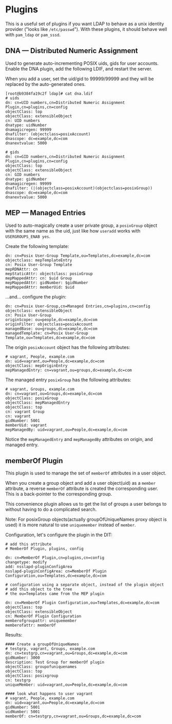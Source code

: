 # Plugins

This is a useful set of plugins if you want LDAP to
behave as a unix identity provider ("looks like `/etc/passwd`").
With these plugins, it should behave well with `pam_ldap` or `pam_sssd`.

## DNA — Distributed Numeric Assignment

Used to generate auto-incrementing POSIX uids, gids for user accounts.
Enable the DNA plugin, add the following LDIF, and restart the server.

When you add a user, set the uid/gid to 99999/99999 and they will be replaced
by the auto-generated ones.

```
[root@b9384fa19c2f ldap]# cat dna.ldif
# uids
dn: cn=UID numbers,cn=Distributed Numeric Assignment Plugin,cn=plugins,cn=config
objectClass: top
objectClass: extensibleObject
cn: UID numbers
dnatype: uidNumber
dnamagicregen: 99999
dnafilter: (objectclass=posixAccount)
dnascope: dc=example,dc=com
dnanextvalue: 5000

# gids
dn: cn=GID numbers,cn=Distributed Numeric Assignment Plugin,cn=plugins,cn=config
objectClass: top
objectClass: extensibleObject
cn: GID numbers
dnatype: gidNumber
dnamagicregen: 99999
dnafilter: (|(objectclass=posixAccount)(objectclass=posixGroup))
dnascope: dc=example,dc=com
dnanextvalue: 5000
```

## MEP — Managed Entries

Used to auto-magically create a user private group, a `posixGroup` object with the same
name as the uid, just like how `useradd` works with `USERGROUPS_ENAB yes`.

Create the following template:

```
dn: cn=Posix User-Group Template,ou=Templates,dc=example,dc=com
objectclass: mepTemplateEntry
cn: Posix User-Group Template
mepRDNAttr: cn
mepStaticAttr: objectclass: posixGroup
mepMappedAttr: cn: $uid Group
mepMappedAttr: gidNumber: $gidNumber
mepMappedAttr: memberUid: $uid
```

...and... configure the plugin:

```
dn: cn=Posix User-Group,cn=Managed Entries,cn=plugins,cn=config
objectclass: extensibleObject
cn: Posix User-Group
originScope: ou=people,dc=example,dc=com
originFilter: objectclass=posixAccount
managedBase: ou=groups,dc=example,dc=com
managedTemplate: cn=Posix User-Group Template,ou=Templates,dc=example,dc=com
```

The origin `posixAccount` object has the following attributes:

```
# vagrant, People, example.com
dn: uid=vagrant,ou=People,dc=example,dc=com
objectClass: mepOriginEntry
mepManagedEntry: cn=vagrant,ou=groups,dc=example,dc=com
```

The managed entry `posixGroup` has the following attributes:

```
# vagrant, Groups, example.com
dn: cn=vagrant,ou=Groups,dc=example,dc=com
objectClass: posixGroup
objectClass: mepManagedEntry
objectClass: top
cn: vagrant Group
cn: vagrant
gidNumber: 5001
memberUid: vagrant
mepManagedBy: uid=vagrant,ou=People,dc=example,dc=com
```

Notice the `mepManagedEntry` and `mepManagedBy` attributes on origin, and managed entry.

## memberOf Plugin

This plugin is used to manage the set of `memberOf` attributes in a user object.

When you create a group object and add a user object(uid) as a `member` attribute,
a reverse `memberOf` attribute is created the corresponding user.
This is a back-pointer to the corresponding group.

This convenience plugin allows us to get the list of groups a user belongs to without having to do
a complicated search.

Note: For posixGroup objects(actually groupOfUniqueNames proxy object is used) it is more natural to use `uniquemember` instead of `member`.

Configuration, let's configure the plugin in the DIT:

```
# add this attribute
# MemberOf Plugin, plugins, config

dn: cn=MemberOf Plugin,cn=plugins,cn=config
changetype: modify
add: nsslapd-pluginConfigArea
nsslapd-pluginConfigArea: cn=MemberOf Plugin Configuration,ou=Templates,dc=example,dc=com

# configuration using a separate object, instead of the plugin object
# add this object to the tree
# the ou=Templates came from the MEP plugin

dn: cn=MemberOf Plugin Configuration,ou=Templates,dc=example,dc=com
objectClass: top
objectClass: extensibleObject
cn: MemberOf Plugin Configuration
memberofgroupattr: uniquemember
memberofattr: memberOf
```


Results:

```
#### Create a groupOfUniqueNames
# testgrp, vagrant, Groups, example.com
dn: cn=testgrp,cn=vagrant,ou=Groups,dc=example,dc=com
gidNumber: 3000
description: Test Group for memberOf plugin
objectClass: groupofuniquenames
objectClass: top
objectClass: posixgroup
cn: testgrp
uniqueMember: uid=vagrant,ou=People,dc=example,dc=com

#### look what happens to user vagrant
# vagrant, People, example.com
dn: uid=vagrant,ou=People,dc=example,dc=com
gidNumber: 5001
uidNumber: 5001
memberOf: cn=testgrp,cn=vagrant,ou=Groups,dc=example,dc=com
```
